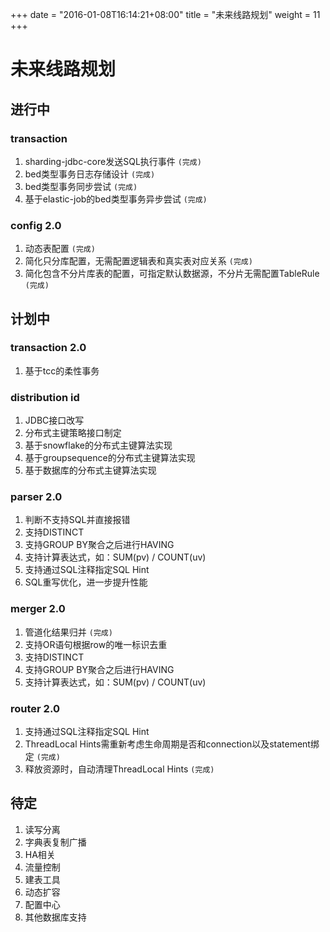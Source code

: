 +++
date = "2016-01-08T16:14:21+08:00"
title = "未来线路规划"
weight = 11
+++
# 未来线路规划

## 进行中

### transaction
1. sharding-jdbc-core发送SQL执行事件 `(完成)`
1. bed类型事务日志存储设计 `(完成)`
1. bed类型事务同步尝试 `(完成)`
1. 基于elastic-job的bed类型事务异步尝试 `(完成)`

### config 2.0
1. 动态表配置 `(完成)`
1. 简化只分库配置，无需配置逻辑表和真实表对应关系 `(完成)`
1. 简化包含不分片库表的配置，可指定默认数据源，不分片无需配置TableRule `(完成)`

## 计划中

### transaction 2.0
1. 基于tcc的柔性事务

### distribution id
1. JDBC接口改写
1. 分布式主键策略接口制定
1. 基于snowflake的分布式主键算法实现
1. 基于groupsequence的分布式主键算法实现
1. 基于数据库的分布式主键算法实现

### parser 2.0
1. 判断不支持SQL并直接报错
1. 支持DISTINCT
1. 支持GROUP BY聚合之后进行HAVING
1. 支持计算表达式，如：SUM(pv) / COUNT(uv)
1. 支持通过SQL注释指定SQL Hint
1. SQL重写优化，进一步提升性能

### merger 2.0
1. 管道化结果归并 `(完成)`
1. 支持OR语句根据row的唯一标识去重
1. 支持DISTINCT
1. 支持GROUP BY聚合之后进行HAVING
1. 支持计算表达式，如：SUM(pv) / COUNT(uv)

### router 2.0
1. 支持通过SQL注释指定SQL Hint
1. ThreadLocal Hints需重新考虑生命周期是否和connection以及statement绑定 `(完成)`
1. 释放资源时，自动清理ThreadLocal Hints `(完成)`

## 待定

1. 读写分离
1. 字典表复制广播
1. HA相关
1. 流量控制
1. 建表工具
1. 动态扩容
1. 配置中心
1. 其他数据库支持
